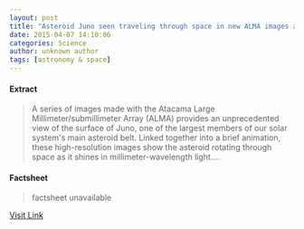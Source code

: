 ```yaml
---
layout: post
title: "Asteroid Juno seen traveling through space in new ALMA images and animation"
date: 2015-04-07 14:10:06
categories: Science
author: unknown author
tags: [astronomy & space]
---
```



#### Extract
>A series of images made with the Atacama Large Millimeter/submillimeter Array (ALMA) provides an unprecedented view of the surface of Juno, one of the largest members of our solar system's main asteroid belt. Linked together into a brief animation, these high-resolution images show the asteroid rotating through space as it shines in millimeter-wavelength light....

#### Factsheet
>factsheet unavailable

[Visit Link](http://phys.org/news347619490.html)



